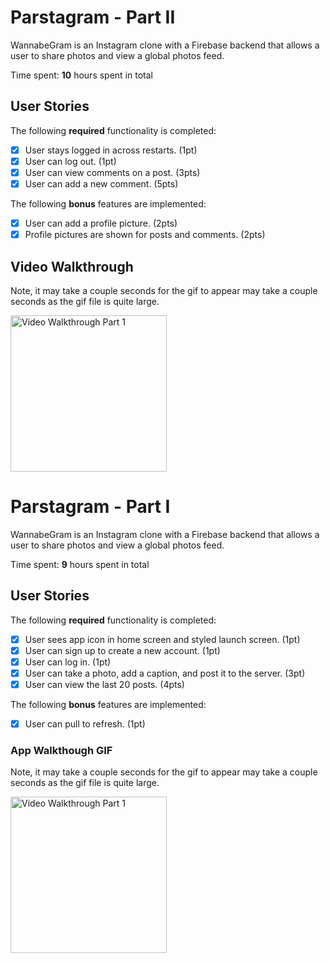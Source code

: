 # Parstagram - Part II

WannabeGram is an Instagram clone with a Firebase backend that allows a user to share photos and view a global photos feed.

Time spent: **10** hours spent in total

## User Stories

The following **required** functionality is completed:

- [X] User stays logged in across restarts. (1pt)
- [X] User can log out. (1pt)
- [X] User can view comments on a post. (3pts)
- [X] User can add a new comment. (5pts)

The following **bonus** features are implemented:

- [X] User can add a profile picture. (2pts)
- [X] Profile pictures are shown for posts and comments. (2pts)

## Video Walkthrough

Note, it may take a couple seconds for the gif to appear may take a couple seconds as the gif file is quite large.

<img src='WannaBeGram2.mp4' title='Video Walkthrough Part 1' width=250><br>

# Parstagram - Part I

WannabeGram is an Instagram clone with a Firebase backend that allows a user to share photos and view a global photos feed.

Time spent: **9** hours spent in total

## User Stories

The following **required** functionality is completed:

- [X] User sees app icon in home screen and styled launch screen. (1pt)
- [X] User can sign up to create a new account. (1pt)
- [X] User can log in. (1pt)
- [X] User can take a photo, add a caption, and post it to the server. (3pt)
- [X] User can view the last 20 posts. (4pts)

The following **bonus** features are implemented:

- [X] User can pull to refresh. (1pt)

### App Walkthough GIF
Note, it may take a couple seconds for the gif to appear may take a couple seconds as the gif file is quite large.

<img src='WannaBeGram.mp4' title='Video Walkthrough Part 1' width=250><br>
